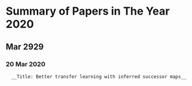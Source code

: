 # Summary of Papers in The Year 2020
## Mar 2929
### 20 Mar 2020
      __Title: Better transfer learning with inferred successor maps__




